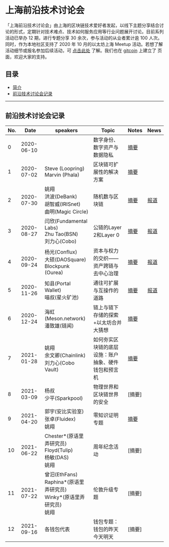 
# 上海前沿技术讨论会

「上海前沿技术讨论会」由上海的区块链技术爱好者发起，以线下主题分享结合讨论的形式，定期针对技术难点、技术如何服务应用等行业问题展开讨论。目前系列活动已举办 12 期，进行专题分享 30 余次，参与活动的从业者累计逾 100 人次。同时，作为本地社区支持了 2020 年 10 月的以太坊上海 Meetup 活动。若想了解活动细节或报名参加后续活动，可 [点击此处](https://docs.google.com/document/d/1y6WFmxA-C-5GwRTZEJkB-_ozfUbeRATpmLsaOeqkEMk/edit#) 了解。我们也在 [gitcoin](https://gitcoin.co/grants/1625/shanghai-advanced-tech-seminar) 上建立了 页面，欢迎大家的支持。

## 目录
- [简介](#上海前沿技术讨论会)
- [前沿技术讨论会记录](#前沿技术讨论会)

****

## 前沿技术讨论会记录

|No.|	Date|	speakers |	Topic|	Notes|	News|
|--|----------|-------------|-----|-----|----|
|0 |2020-06-10| | 数字身份、数字资产与数据隐私 |[摘要](https://github.com/ShanghaiAdvancedTechSeminar/Events/blob/main/%E5%89%8D%E6%B2%BF%E6%8A%80%E6%9C%AF%E7%A0%94%E8%AE%A8%E4%BC%9A/%230%20%E5%89%8D%E6%B2%BF%E6%8A%80%E6%9C%AF%E7%A0%94%E8%AE%A8%E4%BC%9A%202020-06-10.md) | |
|1 |2020-07-02| Steve (Loopring) <br> Marvin (Phala)| 区块链可扩展性的解决方案 | [摘要](https://github.com/ShanghaiAdvancedTechSeminar/Events/blob/main/%E5%89%8D%E6%B2%BF%E6%8A%80%E6%9C%AF%E7%A0%94%E8%AE%A8%E4%BC%9A/%231%20%E5%89%8D%E6%B2%BF%E6%8A%80%E6%9C%AF%E7%A0%94%E8%AE%A8%E4%BC%9A%202020-07-02.md )| |
|2 |2020-07-30| 姚翔 <br> 洪波(DeBank)<br>胡智威(IRISnet)<br>曲明(Magic Circle)| 随机数与区块链 |[摘要](https://github.com/ShanghaiAdvancedTechSeminar/Events/blob/main/%E5%89%8D%E6%B2%BF%E6%8A%80%E6%9C%AF%E7%A0%94%E8%AE%A8%E4%BC%9A/%232%20%E5%89%8D%E6%B2%BF%E6%8A%80%E6%9C%AF%E7%A0%94%E8%AE%A8%E4%BC%9A%202020-07-30.md ) |[报道](https://www.chainnews.com/articles/636201095475.htm) |
|3 |2020-08-27| 闫欣(Fundamental Labs) <br> Zhu Tao(BSN)<br> 刘力心(Cobo)| 公链的Layer 2和Layer 0 | [摘要](https://github.com/ShanghaiAdvancedTechSeminar/Events/blob/main/%E5%89%8D%E6%B2%BF%E6%8A%80%E6%9C%AF%E7%A0%94%E8%AE%A8%E4%BC%9A/%233%20%E5%89%8D%E6%B2%BF%E6%8A%80%E6%9C%AF%E7%A0%94%E8%AE%A8%E4%BC%9A%202020-08-27.md )|[报道](https://www.chainnews.com/articles/387857684432.htm) |
|4 |2020-09-24|  杨光(Conflux)  <br>大硕(DAOSquare) <br> Blockpunk (Ourea)  | 资本与权力的交织——资产跨链与去中心治理 |[摘要](https://github.com/ShanghaiAdvancedTechSeminar/Events/blob/main/%E5%89%8D%E6%B2%BF%E6%8A%80%E6%9C%AF%E7%A0%94%E8%AE%A8%E4%BC%9A/%234%20%E5%89%8D%E6%B2%BF%E6%8A%80%E6%9C%AF%E5%88%86%E4%BA%AB%E4%BC%9A%202020-09-24.md ) |[报道](https://www.chainnews.com/articles/574830581203.htm) |
|5 |2020-11-26| 知县(Portal Wallet)<br>喵叔(星火矿池) | 通往可扩展与互操作的道路 |[摘要]( https://github.com/ShanghaiAdvancedTechSeminar/Events/blob/main/%E5%89%8D%E6%B2%BF%E6%8A%80%E6%9C%AF%E7%A0%94%E8%AE%A8%E4%BC%9A/%235%20%E5%89%8D%E6%B2%BF%E6%8A%80%E6%9C%AF%E7%A0%94%E8%AE%A8%E4%BC%9A%202020-11-26.md) | [报道](https://www.chainnews.com/articles/719884305918.htm)|
|6 |2020-12-24| 海虹(Meson.network) <br> 潘致雄(链闻)  | 链上与链下存储的探索+以太坊合并大猜想 |[摘要](https://github.com/ShanghaiAdvancedTechSeminar/Events/blob/main/%E5%89%8D%E6%B2%BF%E6%8A%80%E6%9C%AF%E7%A0%94%E8%AE%A8%E4%BC%9A/%236%20%E5%89%8D%E6%B2%BF%E6%8A%80%E6%9C%AF%E7%A0%94%E8%AE%A8%E4%BC%9A%202020-12-24.md ) | |
|7 |2021-01-28| 姚翔 <br> 余文卿(Chainlink) <br> 刘力心(Cobo Vault) | 如何夯实区块链的底层设施：账户抽象、硬件钱包和预言机 |[摘要](https://github.com/ShanghaiAdvancedTechSeminar/Events/blob/main/%E5%89%8D%E6%B2%BF%E6%8A%80%E6%9C%AF%E7%A0%94%E8%AE%A8%E4%BC%9A/%237%20%E5%89%8D%E6%B2%BF%E6%8A%80%E6%9C%AF%E7%A0%94%E8%AE%A8%E4%BC%9A%202021-01-28.md ) | |
|8 |2021-03-09| 杨叔 <br> 少平(Sparkpool)  | 物理世界和区块链世界的安全 |[摘要] | |
|9 |2021-04-20| 郭宇(安比实验室) <br> 张卓(Fluidex)<br> 姚翔  | 零知识证明专题 |[摘要](https://github.com/PrimitivesLane/Events/blob/main/%E5%89%8D%E6%B2%BF%E6%8A%80%E6%9C%AF%E7%A0%94%E8%AE%A8%E4%BC%9A/%239%20%E5%89%8D%E6%B2%BF%E6%8A%80%E6%9C%AF%E7%A0%94%E8%AE%A8%E4%BC%9A%202021-04-20.md) | |
|10 |2021-06-22| Chester*(原语里弄研究员) <br> Floyd(Tulip) <br> 杨敏(DAS) <br>姚翔  | 周年纪念活动 |[摘要] | |
|11 |2021-07-22| 曾汨(EthFans) <br> Raphina*(原语里弄研究员) <br> Winky*(原语里弄研究员) <br>姚翔  | 伦敦升级专题 |[摘要] | |
|12 |2021-09-16| 各钱包代表 | 钱包专题：钱包的昨天今天明天 |[摘要] | |



